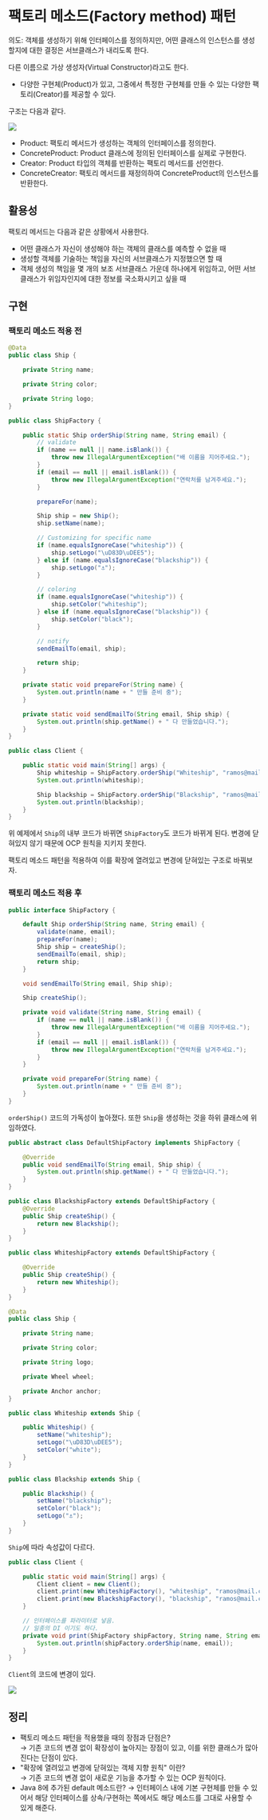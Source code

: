 # 팩토리 메소드(Factory method) 패턴
의도: 객체를 생성하기 위해 인터페이스를 정의하지만, 어떤 클래스의 인스턴스를 생성할지에 대한 결정은 서브클래스가 내리도록 한다.

다른 이름으로 가상 생성자(Virtual Constructor)라고도 한다.

- 다양한 구현체(Product)가 있고, 그중에서 특정한 구현체를 만들 수 있는 다양한 팩토리(Creator)를 제공할 수 있다.

구조는 다음과 같다.

<p aline="center">
  <img src="https://velog.velcdn.com/images/songs4805/post/9bb19910-020a-4a3f-85db-b864647d62a1/image.png">
</p>

- Product: 팩토리 메서드가 생성하는 객체의 인터페이스를 정의한다.
- ConcreteProduct: Product 클래스에 정의된 인터페이스를 실제로 구현한다.
- Creator: Product 타입의 객체를 반환하는 팩토리 메서드를 선언한다.
- ConcreteCreator: 팩토리 메서드를 재정의하여 ConcreteProduct의 인스턴스를 반환한다.

## 활용성
팩토리 메서드는 다음과 같은 상황에서 사용한다.
- 어떤 클래스가 자신이 생성해야 하는 객체의 클래스를 예측할 수 없을 때
- 생성할 객체를 기술하는 책임을 자신의 서브클래스가 지정했으면 할 때
- 객체 생성의 책임을 몇 개의 보조 서브클래스 가운데 하나에게 위임하고, 어떤 서브클래스가 위임자인지에 대한 정보를 국소화시키고 싶을 때

## 구현
### 팩토리 메소드 적용 전
```java
@Data
public class Ship {

    private String name;

    private String color;

    private String logo;
}
```

```java
public class ShipFactory {

    public static Ship orderShip(String name, String email) {
        // validate
        if (name == null || name.isBlank()) {
            throw new IllegalArgumentException("배 이름을 지어주세요.");
        }
        if (email == null || email.isBlank()) {
            throw new IllegalArgumentException("연락처를 남겨주세요.");
        }

        prepareFor(name);

        Ship ship = new Ship();
        ship.setName(name);

        // Customizing for specific name
        if (name.equalsIgnoreCase("whiteship")) {
            ship.setLogo("\uD83D\uDEE5️");
        } else if (name.equalsIgnoreCase("blackship")) {
            ship.setLogo("⚓");
        }

        // coloring
        if (name.equalsIgnoreCase("whiteship")) {
            ship.setColor("whiteship");
        } else if (name.equalsIgnoreCase("blackship")) {
            ship.setColor("black");
        }

        // notify
        sendEmailTo(email, ship);

        return ship;
    }

    private static void prepareFor(String name) {
        System.out.println(name + " 만들 준비 중");
    }

    private static void sendEmailTo(String email, Ship ship) {
        System.out.println(ship.getName() + " 다 만들었습니다.");
    }
}
```

```java
public class Client {

    public static void main(String[] args) {
        Ship whiteship = ShipFactory.orderShip("Whiteship", "ramos@mail.com");
        System.out.println(whiteship);

        Ship blackship = ShipFactory.orderShip("Blackship", "ramos@mail.com");
        System.out.println(blackship);
    }
}
```

위 예제에서 `Ship`의 내부 코드가 바뀌면 `ShipFactory`도 코드가 바뀌게 된다. 변경에 닫혀있지 않기 때문에 OCP 원칙을 지키지 못한다.

팩토리 메소드 패턴을 적용하여 이를 확장에 열려있고 변경에 닫혀있는 구조로 바꿔보자.

### 팩토리 메소드 적용 후
```java
public interface ShipFactory {

    default Ship orderShip(String name, String email) {
        validate(name, email);
        prepareFor(name);
        Ship ship = createShip();
        sendEmailTo(email, ship);
        return ship;
    }

    void sendEmailTo(String email, Ship ship);

    Ship createShip();

    private void validate(String name, String email) {
        if (name == null || name.isBlank()) {
            throw new IllegalArgumentException("배 이름을 지어주세요.");
        }
        if (email == null || email.isBlank()) {
            throw new IllegalArgumentException("연락처를 남겨주세요.");
        }
    }

    private void prepareFor(String name) {
        System.out.println(name + " 만들 준비 중");
    }
}
```
`orderShip()` 코드의 가독성이 높아졌다. 또한 `Ship`을 생성하는 것을 하위 클래스에 위임하였다.

```java
public abstract class DefaultShipFactory implements ShipFactory {

    @Override
    public void sendEmailTo(String email, Ship ship) {
        System.out.println(ship.getName() + " 다 만들었습니다.");
    }
}
```

```java
public class BlackshipFactory extends DefaultShipFactory {
    @Override
    public Ship createShip() {
        return new Blackship();
    }
}
```

```java
public class WhiteshipFactory extends DefaultShipFactory {

    @Override
    public Ship createShip() {
        return new Whiteship();
    }
}
```

```java
@Data
public class Ship {

    private String name;

    private String color;

    private String logo;

    private Wheel wheel;

    private Anchor anchor;
}
```

```java
public class Whiteship extends Ship {

    public Whiteship() {
        setName("whiteship");
        setLogo("\uD83D\uDEE5️");
        setColor("white");
    }
}
```

```java
public class Blackship extends Ship {

    public Blackship() {
        setName("blackship");
        setColor("black");
        setLogo("⚓");
    }
}
```
`Ship`에 따라 속성값이 다르다.

```java
public class Client {

    public static void main(String[] args) {
        Client client = new Client();
        client.print(new WhiteshipFactory(), "whiteship", "ramos@mail.com");
        client.print(new BlackshipFactory(), "blackship", "ramos@mail.com");
    }

    // 인터페이스를 파라미터로 넣음.
    // 일종의 DI 이기도 하다.
    private void print(ShipFactory shipFactory, String name, String email) {
        System.out.println(shipFactory.orderShip(name, email));
    }
}
```
`Client`의 코드에 변경이 있다.

![](https://velog.velcdn.com/images/songs4805/post/95c8cd0c-44a6-4731-8db1-a83453e135fc/image.png)

## 정리
- 팩토리 메소드 패턴을 적용했을 때의 장점과 단점은?  
→ 기존 코드의 변경 없이 확장성이 높아지는 장점이 있고, 이를 위한 클래스가 많아진다는 단점이 있다.
- "확장에 열려있고 변경에 닫혀있는 객체 지향 원칙" 이란?  
→ 기존 코드의 변경 없이 새로운 기능을 추가할 수 있는 OCP 원칙이다.
- Java 8에 추가된 default 메소드란?
→ 인터페이스 내에 기본 구현체를 만들 수 있어서 해당 인터페이스를 상속/구현하는 쪽에서도 해당 메소드를 그대로 사용할 수 있게 해준다.